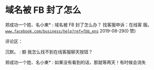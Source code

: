 # 域名被 FB 封了怎么

郑成功一个姓、名小東* : 域名被 FB 封了怎么办？ 找客服申诉：在线客 服。[`www.facebook.com/business/help?ref=fbb_ens`](https://www.facebook.com/business/help?ref=fbb_ens) 2019-08-29(0 赞)

评论区：

沉默。 : 额 我怎么找不到在线客服聊天按钮？

郑成功一个姓、名小東* : 如果没有看到的话，那就等两天！有时候会消失